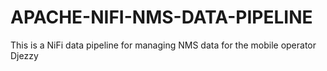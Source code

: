 # APACHE-NIFI-NMS-DATA-PIPELINE
This is a NiFi data pipeline for managing NMS data for the mobile operator Djezzy 
